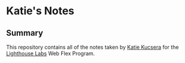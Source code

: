 # Katie's Notes
## Summary

This repository contains all of the notes taken by [Katie Kucsera](https://github.com/ekatie) for the [Lighthouse Labs](https://www.lighthouselabs.ca/) Web Flex Program.
